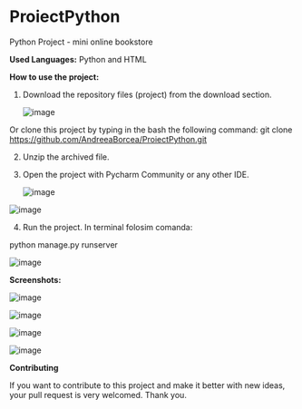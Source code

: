# ProiectPython
Python Project - mini online bookstore


****Used Languages:****
   Python
   and HTML
   
********How to use the project:********
1. Download the repository files (project) from the download section.
   
   ![image](https://github.com/AndreeaBorcea/ProiectPython/assets/147418797/b1de9944-5431-4204-87cd-46536d71741e)
   
Or clone this project by typing in the bash the following command:
git clone https://github.com/AndreeaBorcea/ProiectPython.git

2. Unzip the archived file.
3. Open the project with Pycharm Community or any other IDE.

   
   ![image](https://github.com/AndreeaBorcea/ProiectPython/assets/147418797/d4d497cb-ba73-4310-8077-64b6eb0b7b11)


![image](https://github.com/AndreeaBorcea/ProiectPython/assets/147418797/143898bf-8a65-469c-ae2c-09333b1f97e6)



4. Run the project.
In terminal folosim comanda:

python manage.py runserver


![image](https://github.com/AndreeaBorcea/ProiectPython/assets/147418797/402abc7a-1cc7-42c2-8d0e-0a94349d716e)





**Screenshots:**

![image](https://github.com/AndreeaBorcea/ProiectPython/assets/147418797/0d75f792-d6d3-4e72-bb85-6389c596586a)



![image](https://github.com/AndreeaBorcea/ProiectPython/assets/147418797/977012ba-f3e3-48b7-9c66-44a3b198a354)



![image](https://github.com/AndreeaBorcea/ProiectPython/assets/147418797/bfebec98-aa33-40d3-b202-4cbe969e82ad)



![image](https://github.com/AndreeaBorcea/ProiectPython/assets/147418797/f2de0bb5-8498-4a6f-a354-11c7941e95c8)



**Contributing**

If you want to contribute to this project and make it better with new ideas, your pull request is very welcomed. Thank you.
  

